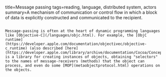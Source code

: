 title=Message passing
tags=reading, language, distributed system, actors
summary=A mechanism of communication or control flow in which a block of data is explicitly constructed and communicated to the recipient.
~~~~~~

Message-passing is often at the heart of dynamic programming languages like [Objective-C](/languages/objc.html). For example, the [ObjC runtime](https://developer.apple.com/documentation/objectivec/objective-c_runtime) (also described [here](https://developer.apple.com/library/archive/documentation/Cocoa/Conceptual/ObjCRuntimeGuide/Introduction/Introduction.html#//apple_ref/doc/uid/TP40008048)) is a library for creating instances of objects, obtaining "selectors" to the names of message-receivers (methods) that the object can process, and even do some [MOP](metaobjectprotocol.html) operations on the objects.


